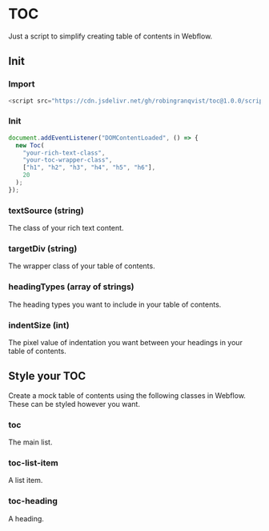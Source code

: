 # TOC

Just a script to simplify creating table of contents in Webflow.

## Init

### Import

```javascript
<script src="https://cdn.jsdelivr.net/gh/robingranqvist/toc@1.0.0/script.js"></script>
```

### Init

```javascript
document.addEventListener("DOMContentLoaded", () => {
  new Toc(
    "your-rich-text-class",
    "your-toc-wrapper-class",
    ["h1", "h2", "h3", "h4", "h5", "h6"],
    20
  );
});
```

### textSource (string)

The class of your rich text content.

### targetDiv (string)

The wrapper class of your table of contents.

### headingTypes (array of strings)

The heading types you want to include in your table of contents.

### indentSize (int)

The pixel value of indentation you want between your headings in your table of contents.

## Style your TOC

Create a mock table of contents using the following classes in Webflow. These can be styled however you want.

### toc

The main list.

### toc-list-item

A list item.

### toc-heading

A heading.
